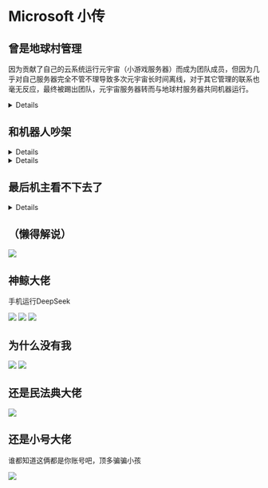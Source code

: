 # Microsoft 小传

## 曾是地球村管理

因为贡献了自己的云系统运行元宇宙（小游戏服务器）而成为团队成员，但因为几乎对自己服务器完全不管不理导致多次元宇宙长时间离线，对于其它管理的联系也毫无反应，最终被踢出团队，元宇宙服务器转而与地球村服务器共同机器运行。
<details>

![](/others/Microsoft/曾是副管理.jpg)
</details>

## 和机器人吵架
<details>

![](/others/Microsoft/1.jpg)
</details>
<details>

![](/others/Microsoft/对着机器人私信.jpg)
</details>

## 最后机主看不下去了

<details>

![](/others/Microsoft/机器人回复.jpg)

![](/others/Microsoft/机器人回复2.jpg)

</details>

## （懒得解说）

![](/others/Microsoft/35E94131C99DFE7A8A863B1BFB5A9185.png)

## 神鲸大佬

手机运行DeepSeek

![](/others/Microsoft/deepseek大佬.png)
![](/others/Microsoft/deepseek1.jpg)
![](/others/Microsoft/deepseek2.jpg)


## 为什么没有我

![](/others/Microsoft/为什么没有我.png)
![](/others/Microsoft/为什么没有我2.png)

## 还是民法典大佬

![](/others/Microsoft/违法.png)


## 还是小号大佬

谁都知道这俩都是你账号吧，顶多骗骗小孩

![](/others/Microsoft/小号.png)